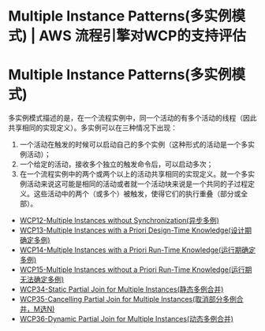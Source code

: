 # Multiple Instance Patterns(多实例模式) | AWS 流程引擎对WCP的支持评估

# Multiple Instance Patterns(多实例模式)

多实例模式描述的是，在一个流程实例中，同一个活动的有多个活动的线程（因此共享相同的实现定义）。多实例可以在三种情况下出现：

  1. 一个活动在触发的时候可以启动自己的多个实例（这种形式的活动是一个多实例活动）；
  2. 一个给定的活动，接收多个独立的触发命令后，可以启动多次；
  3. 在一个流程实例中的两个或两个以上的活动共享相同的实现定义。就一个多实例活动来说这可能是相同的活动或者就一个活动块来说是一个共同的子过程定义。这些活动中的两个（或多个）被触发，使得它们的执行重叠（部分或全部）。

  * [WCP12-Multiple Instances without Synchronization(异步多例)](<./wcp-12.html>)
  * [WCP13-Multiple Instances with a Priori Design-Time Knowledge(设计期确定多例)](<./wcp-13.html>)
  * [WCP14-Multiple Instances with a Priori Run-Time Knowledge(运行期确定多例)](<./wcp-14.html>)
  * [WCP15-Multiple Instances without a Priori Run-Time Knowledge(运行期无法确定多例)](<./wcp-15.html>)
  * [WCP34-Static Partial Join for Multiple Instances(静态多例合并)](<./wcp-34.html>)
  * [WCP35-Cancelling Partial Join for Multiple Instances(取消部分多例合并，M选N)](<./wcp-35.html>)
  * [WCP36-Dynamic Partial Join for Multiple Instances(动态多例合并)](<./wcp-43.html>)